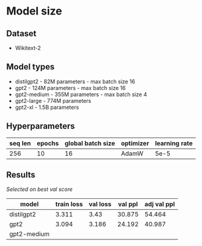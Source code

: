 # Model size

## Dataset

-   Wikitext-2

## Model types

-   distilgpt2 - 82M parameters - max batch size 16
-   gpt2 - 124M parameters - max batch size 16
-   gpt2-medium - 355M parameters - max batch size 4
-   gpt2-large - 774M parameters
-   gpt2-xl - 1.5B parameters

## Hyperparameters

| seq len | epochs | global batch size | optimizer | learning rate |
| ------- | ------ | ----------------- | --------- | ------------- |
| 256     | 10     | 16                | AdamW     | 5e-5          |

## Results

_Selected on best val score_

| model       | train loss | val loss | val ppl | adj val ppl |
| ----------- | ---------- | -------- | ------- | ----------- |
| distilgpt2  | 3.311      | 3.43     | 30.875  | 54.464      |
| gpt2        | 3.094      | 3.186    | 24.192  | 40.987      |
| gpt2-medium |            |          |         |             |
